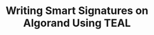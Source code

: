 ---
title: "Writing Smart Signatures on Algorand Using TEAL"
description: "This tutorial will be about developing smart contracts and signatures on the Algorand blockchain, covering the basics of TEAL and understanding the structures and opcodes used in TEAL smart signatures."
type: "course"
category: "DappRadar,Algorand Components,Smart Contract"
difficulty: ""
summary: "Develop smart contracts and signatures using TEAL"
file_path: ""
image: "https://assets-global.website-files.com/5e39e095596498a8b9624af1/5ffca6e3e0d8ad9231cc2af6_Portfolio-course---final.png"
link: "https://dappradar.com/blog/writing-smart-signatures-on-algorand-using-teal"
status: "open"
---